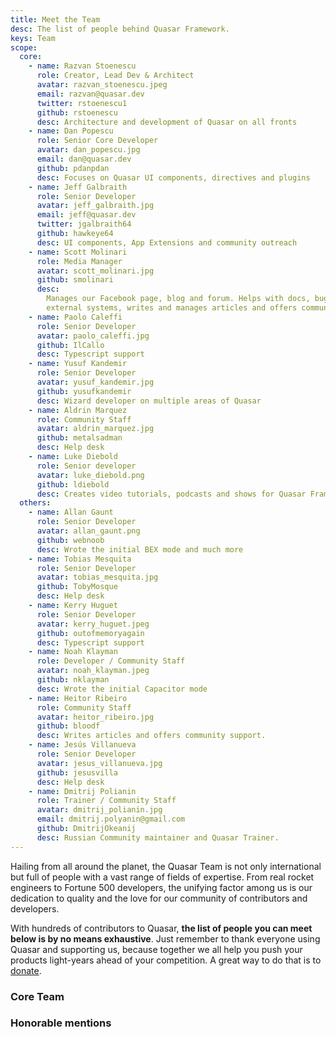 ```yaml
---
title: Meet the Team
desc: The list of people behind Quasar Framework.
keys: Team
scope:
  core:
    - name: Razvan Stoenescu
      role: Creator, Lead Dev & Architect
      avatar: razvan_stoenescu.jpeg
      email: razvan@quasar.dev
      twitter: rstoenescu1
      github: rstoenescu
      desc: Architecture and development of Quasar on all fronts
    - name: Dan Popescu
      role: Senior Core Developer
      avatar: dan_popescu.jpg
      email: dan@quasar.dev
      github: pdanpdan
      desc: Focuses on Quasar UI components, directives and plugins
    - name: Jeff Galbraith
      role: Senior Developer
      avatar: jeff_galbraith.jpg
      email: jeff@quasar.dev
      twitter: jgalbraith64
      github: hawkeye64
      desc: UI components, App Extensions and community outreach
    - name: Scott Molinari
      role: Media Manager
      avatar: scott_molinari.jpg
      github: smolinari
      desc:
        Manages our Facebook page, blog and forum. Helps with docs, bug reports,
        external systems, writes and manages articles and offers community support.
    - name: Paolo Caleffi
      role: Senior Developer
      avatar: paolo_caleffi.jpg
      github: IlCallo
      desc: Typescript support
    - name: Yusuf Kandemir
      role: Senior Developer
      avatar: yusuf_kandemir.jpg
      github: yusufkandemir
      desc: Wizard developer on multiple areas of Quasar
    - name: Aldrin Marquez
      role: Community Staff
      avatar: aldrin_marquez.jpg
      github: metalsadman
      desc: Help desk
    - name: Luke Diebold
      role: Senior developer
      avatar: luke_diebold.png
      github: ldiebold
      desc: Creates video tutorials, podcasts and shows for Quasar Framework.
  others:
    - name: Allan Gaunt
      role: Senior Developer
      avatar: allan_gaunt.png
      github: webnoob
      desc: Wrote the initial BEX mode and much more
    - name: Tobias Mesquita
      role: Senior Developer
      avatar: tobias_mesquita.jpg
      github: TobyMosque
      desc: Help desk
    - name: Kerry Huguet
      role: Senior Developer
      avatar: kerry_huguet.jpeg
      github: outofmemoryagain
      desc: Typescript support
    - name: Noah Klayman
      role: Developer / Community Staff
      avatar: noah_klayman.jpeg
      github: nklayman
      desc: Wrote the initial Capacitor mode
    - name: Heitor Ribeiro
      role: Community Staff
      avatar: heitor_ribeiro.jpg
      github: bloodf
      desc: Writes articles and offers community support.
    - name: Jesús Villanueva
      role: Senior Developer
      avatar: jesus_villanueva.jpg
      github: jesusvilla
      desc: Help desk
    - name: Dmitrij Polianin
      role: Trainer / Community Staff
      avatar: dmitrij_polianin.jpg
      email: dmitrij.polyanin@gmail.com
      github: DmitrijOkeanij
      desc: Russian Community maintainer and Quasar Trainer.
---
```


Hailing from all around the planet, the Quasar Team is not only international but full of people with a vast range of fields of expertise. From real rocket engineers to Fortune 500 developers, the unifying factor among us is our dedication to quality and the love for our community of contributors and developers.

With hundreds of contributors to Quasar, **the list of people you can meet below is by no means exhaustive**. Just remember to thank everyone using Quasar and supporting us, because together we all help you push your products light-years ahead of your competition. A great way to do that is to [donate](https://donate.quasar.dev).

<script doc>
import TeamMember from './TeamMember.vue'
</script>

### Core Team

<div class="row items-stretch q-gutter-sm">
  <TeamMember
    v-for="m in scope.core"
    :key="m.name"
    :name="m.name"
    :role="m.role"
    :avatar="m.avatar"
    :email="m.email"
    :twitter="m.twitter"
    :github="m.github"
    :desc="m.desc"
  />
</div>

### Honorable mentions

<div class="row items-stretch q-gutter-sm">
  <TeamMember
    v-for="m in scope.others"
    :key="m.name"
    :name="m.name"
    :role="m.role"
    :avatar="m.avatar"
    :email="m.email"
    :twitter="m.twitter"
    :github="m.github"
    :desc="m.desc"
  />
</div>
